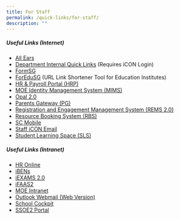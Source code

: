 ```yaml
---
title: For Staff
permalink: /quick-links/for-staff/
description: ""
---
```


##### **Useful Links (Internet)**
* [All Ears](https://forms.moe.edu.sg/)
* [Department Internal Quick Links](https://go.gov.sg/ypsdept) (Requires iCON Login)
* [FormSG](https://form.gov.sg/)
* [ForEduSG](https://for.edu.sg) (URL Link Shortener Tool for Education Institutes)
* [HR & Payroll Portal (HRP)](https://www.hrp.gov.sg/)
* [MOE Identity Management System (MIMS)](https://portal.mims.moe.gov.sg/)
* [Opal 2.0](http://opal2.moe.edu.sg/)
* [Parents Gateway (PG)](https://pg.moe.edu.sg/)
* [Registration and Engagement Management System (REMS 2.0)](https://rems.moe.edu.sg/)
* [Resource Booking System (RBS)](https://go.gov.sg/ypsrbs)
* [SC Mobile](https://scmobile.moe.edu.sg/login)
* [Staff iCON Email](https://workspace.google.com/dashboard)
* [Student Learning Space (SLS)](https://vle.learning.moe.edu.sg/login)

##### **Useful Links (Intranet)**
* [HR Online](https://intranet.moe.gov.sg/hr_online/Pages/backup/redirect.aspx)
* [iBENs](https://ibens.moe.gov.sg/rm)
* [iEXAMS 2.0](https://iexams.seab.gov.sg/login)
* [iFAAS2](https://ifaas2.moe.gov.sg/)
* [MOE Intranet](https://intranet.moe.gov.sg/Pages/Home.aspx)
* [Outlook Webmail (Web Version)](https://schools.gov.sg/owa)
* [School Cockpit](http://schoolcockpit.moe.gov.sg/)
* [SSOE2 Portal](https://ssoe2.moe.edu.sg/)